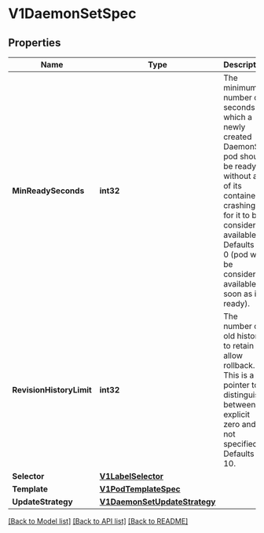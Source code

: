 # V1DaemonSetSpec

## Properties
Name | Type | Description | Notes
------------ | ------------- | ------------- | -------------
**MinReadySeconds** | **int32** | The minimum number of seconds for which a newly created DaemonSet pod should be ready without any of its container crashing, for it to be considered available. Defaults to 0 (pod will be considered available as soon as it is ready). | [optional] 
**RevisionHistoryLimit** | **int32** | The number of old history to retain to allow rollback. This is a pointer to distinguish between explicit zero and not specified. Defaults to 10. | [optional] 
**Selector** | [**V1LabelSelector**](v1.LabelSelector.md) |  | 
**Template** | [**V1PodTemplateSpec**](v1.PodTemplateSpec.md) |  | 
**UpdateStrategy** | [**V1DaemonSetUpdateStrategy**](v1.DaemonSetUpdateStrategy.md) |  | [optional] 

[[Back to Model list]](../README.md#documentation-for-models) [[Back to API list]](../README.md#documentation-for-api-endpoints) [[Back to README]](../README.md)


